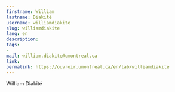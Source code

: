 ```yaml
---
firstname: William
lastname: Diakité
username: williamdiakite
slug: williamdiakite
lang: en
description: 
tags:
- 
mail: william.diakite@umontreal.ca
link: 
permalink: https://ouvroir.umontreal.ca/en/lab/williamdiakite
---
```


William Diakité